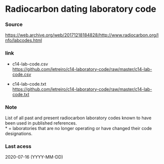 # Radiocarbon dating laboratory code

### Source
https://web.archive.org/web/20171218184828/http://www.radiocarbon.org/Info/labcodes.html

### link
- c14-lab-code.csv\
https://github.com/letreiro/c14-laboratory-code/raw/master/c14-lab-code.csv

- c14-lab-code.txt\
https://github.com/letreiro/c14-laboratory-code/raw/master/c14-lab-code.txt

### Note
List of all past and present radiocarbon laboratory codes known to have been used in published references.\
\* = laboratories that are no longer operating or have changed their code designations.
	
### Last acess
2020-07-16 (YYYY-MM-DD)
